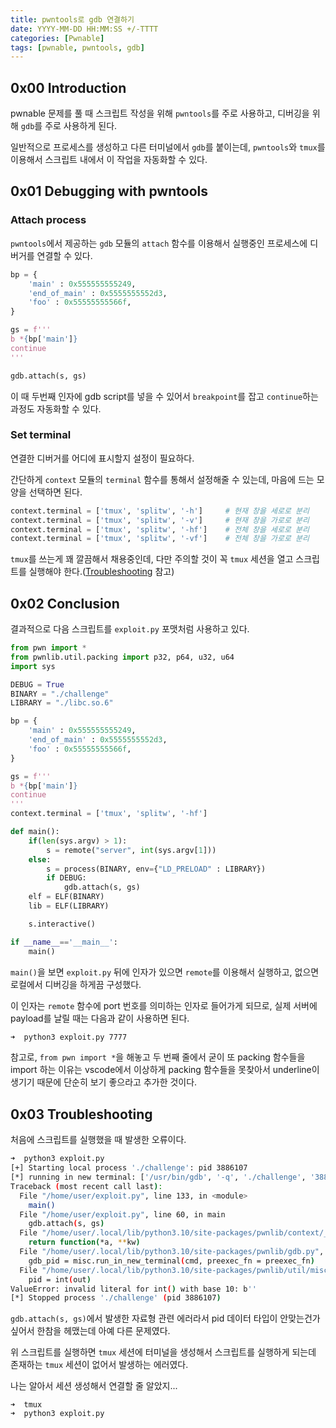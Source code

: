 ```yaml
---
title: pwntools로 gdb 연결하기
date: YYYY-MM-DD HH:MM:SS +/-TTTT
categories: [Pwnable]
tags: [pwnable, pwntools, gdb]
---
```


## 0x00 Introduction

pwnable 문제를 풀 때 스크립트 작성을 위해 `pwntools`를 주로 사용하고, 디버깅을 위해 `gdb`를 주로 사용하게 된다.

일반적으로 프로세스를 생성하고 다른 터미널에서 `gdb`를 붙이는데, `pwntools`와 `tmux`를 이용해서 스크립트 내에서 이 작업을 자동화할 수 있다.

## 0x01 Debugging with pwntools

### Attach process

`pwntools`에서 제공하는 `gdb` 모듈의 `attach` 함수를 이용해서 실행중인 프로세스에 디버거를 연결할 수 있다.

``` python
bp = {
    'main' : 0x555555555249,
    'end_of_main' : 0x5555555552d3,
    'foo' : 0x55555555566f,
}

gs = f'''
b *{bp['main']}
continue
'''

gdb.attach(s, gs)
```

이 때 두번째 인자에 gdb script를 넣을 수 있어서 `breakpoint`를 잡고 `continue`하는 과정도 자동화할 수 있다.

### Set terminal

연결한 디버거를 어디에 표시할지 설정이 필요하다.

간단하게 `context` 모듈의 `terminal` 함수를 통해서 설정해줄 수 있는데, 마음에 드는 모양을 선택하면 된다.

``` python
context.terminal = ['tmux', 'splitw', '-h']     # 현재 창을 세로로 분리
context.terminal = ['tmux', 'splitw', '-v']     # 현재 창을 가로로 분리
context.terminal = ['tmux', 'splitw', '-hf']    # 전체 창을 세로로 분리
context.terminal = ['tmux', 'splitw', '-vf']    # 전체 창을 가로로 분리
```

`tmux`를 쓰는게 꽤 깔끔해서 채용중인데, 다만 주의할 것이 꼭 `tmux` 세션을 열고 스크립트를 실행해야 한다.([Troubleshooting](#0x03-troubleshooting) 참고)

## 0x02 Conclusion

결과적으로 다음 스크립트를 `exploit.py` 포맷처럼 사용하고 있다.

``` python
from pwn import *
from pwnlib.util.packing import p32, p64, u32, u64
import sys

DEBUG = True
BINARY = "./challenge"
LIBRARY = "./libc.so.6"

bp = {
    'main' : 0x555555555249,
    'end_of_main' : 0x5555555552d3,
    'foo' : 0x55555555566f,
}

gs = f'''
b *{bp['main']}
continue
'''
context.terminal = ['tmux', 'splitw', '-hf']

def main():
    if(len(sys.argv) > 1):
        s = remote("server", int(sys.argv[1]))
    else:
        s = process(BINARY, env={"LD_PRELOAD" : LIBRARY})
        if DEBUG:
            gdb.attach(s, gs)
    elf = ELF(BINARY)
    lib = ELF(LIBRARY)

    s.interactive()

if __name__=='__main__':
    main()
```

`main()`을 보면 `exploit.py` 뒤에 인자가 있으면 `remote`를 이용해서 실행하고, 없으면 로컬에서 디버깅을 하게끔 구성했다.

이 인자는 `remote` 함수에 port 번호를 의미하는 인자로 들어가게 되므로, 실제 서버에 payload를 날릴 때는 다음과 같이 사용하면 된다.

``` bash
➜  python3 exploit.py 7777
```

참고로, `from pwn import *`을 해놓고 두 번째 줄에서 굳이 또 packing 함수들을 import 하는 이유는 vscode에서 이상하게 packing 함수들을 못찾아서 underline이 생기기 때문에 단순히 보기 좋으라고 추가한 것이다.

## 0x03 Troubleshooting

처음에 스크립트를 실행했을 때 발생한 오류이다.

``` bash
➜  python3 exploit.py
[+] Starting local process './challenge': pid 3886107
[*] running in new terminal: ['/usr/bin/gdb', '-q', './challenge', '3886107', '-x', '/tmp/pwnjmmmxq9k.gdb']
Traceback (most recent call last):
  File "/home/user/exploit.py", line 133, in <module>
    main()
  File "/home/user/exploit.py", line 60, in main
    gdb.attach(s, gs)
  File "/home/user/.local/lib/python3.10/site-packages/pwnlib/context/__init__.py", line 1581, in setter
    return function(*a, **kw)
  File "/home/user/.local/lib/python3.10/site-packages/pwnlib/gdb.py", line 1100, in attach
    gdb_pid = misc.run_in_new_terminal(cmd, preexec_fn = preexec_fn)
  File "/home/user/.local/lib/python3.10/site-packages/pwnlib/util/misc.py", line 413, in run_in_new_terminal
    pid = int(out)
ValueError: invalid literal for int() with base 10: b''
[*] Stopped process './challenge' (pid 3886107)
```

`gdb.attach(s, gs)`에서 발생한 자료형 관련 에러라서 pid 데이터 타입이 안맞는건가 싶어서 한참을 헤맸는데 아예 다른 문제였다.

위 스크립트를 실행하면 `tmux` 세션에 터미널을 생성해서 스크립트를 실행하게 되는데 존재하는 `tmux` 세션이 없어서 발생하는 에러였다.

나는 알아서 세션 생성해서 연결할 줄 알았지...

```
➜  tmux
➜  python3 exploit.py
```
